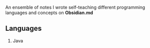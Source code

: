 An ensemble of notes I wrote self-teaching different programming languages and concepts on **Obsidian.md**

## Languages

1. Java
